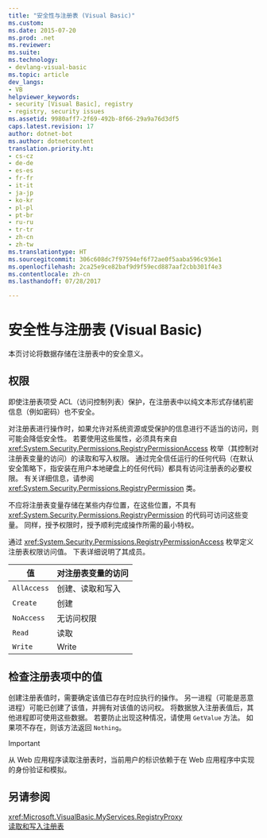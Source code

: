 ```yaml
---
title: "安全性与注册表 (Visual Basic)"
ms.custom: 
ms.date: 2015-07-20
ms.prod: .net
ms.reviewer: 
ms.suite: 
ms.technology:
- devlang-visual-basic
ms.topic: article
dev_langs:
- VB
helpviewer_keywords:
- security [Visual Basic], registry
- registry, security issues
ms.assetid: 9980aff7-2f69-492b-8f66-29a9a76d3df5
caps.latest.revision: 17
author: dotnet-bot
ms.author: dotnetcontent
translation.priority.ht:
- cs-cz
- de-de
- es-es
- fr-fr
- it-it
- ja-jp
- ko-kr
- pl-pl
- pt-br
- ru-ru
- tr-tr
- zh-cn
- zh-tw
ms.translationtype: HT
ms.sourcegitcommit: 306c608dc7f97594ef6f72ae0f5aaba596c936e1
ms.openlocfilehash: 2ca25e9ce82baf9d9f59ecd887aaf2cbb301f4e3
ms.contentlocale: zh-cn
ms.lasthandoff: 07/28/2017

---
```

# <a name="security-and-the-registry-visual-basic"></a>安全性与注册表 (Visual Basic)
本页讨论将数据存储在注册表中的安全意义。  
  
## <a name="permissions"></a>权限  
 即使注册表项受 ACL（访问控制列表）保护，在注册表中以纯文本形式存储机密信息（例如密码）也不安全。  
  
 对注册表进行操作时，如果允许对系统资源或受保护的信息进行不适当的访问，则可能会降低安全性。 若要使用这些属性，必须具有来自 <xref:System.Security.Permissions.RegistryPermissionAccess> 枚举（其控制对注册表变量的访问）的读取和写入权限。 通过完全信任运行的任何代码（在默认安全策略下，指安装在用户本地硬盘上的任何代码）都具有访问注册表的必要权限。 有关详细信息，请参阅 <xref:System.Security.Permissions.RegistryPermission> 类。  
  
 不应将注册表变量存储在某些内存位置，在这些位置，不具有 <xref:System.Security.Permissions.RegistryPermission> 的代码可访问这些变量。 同样，授予权限时，授予顺利完成操作所需的最小特权。  
  
 通过 <xref:System.Security.Permissions.RegistryPermissionAccess> 枚举定义注册表权限访问值。 下表详细说明了其成员。  
  
|值|对注册表变量的访问|  
|-----------|----------------------------------|  
|`AllAccess`|创建、读取和写入|  
|`Create`|创建|  
|`NoAccess`|无访问权限|  
|`Read`|读取|  
|`Write`|Write|  
  
## <a name="checking-values-in-registry-keys"></a>检查注册表项中的值  
 创建注册表值时，需要确定该值已存在时应执行的操作。 另一进程（可能是恶意进程）可能已创建了该值，并拥有对该值的访问权。 将数据放入注册表值后，其他进程即可使用这些数据。 若要防止出现这种情况，请使用 `GetValue` 方法。 如果项不存在，则该方法返回 `Nothing`。  
  
> [!IMPORTANT]
>  从 Web 应用程序读取注册表时，当前用户的标识依赖于在 Web 应用程序中实现的身份验证和模拟。  
  
## <a name="see-also"></a>另请参阅  
 <xref:Microsoft.VisualBasic.MyServices.RegistryProxy>   
 [读取和写入注册表](../../../../visual-basic/developing-apps/programming/computer-resources/reading-from-and-writing-to-the-registry.md)

